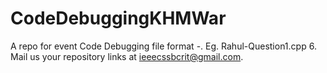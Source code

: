 # CodeDebuggingKHMWar
A repo for event Code Debugging
file format
<your-name>-<question-name-as-provided>.<fileformat>
Eg. Rahul-Question1.cpp
6.	Mail us your repository links at ieeecssbcrit@gmail.com.
